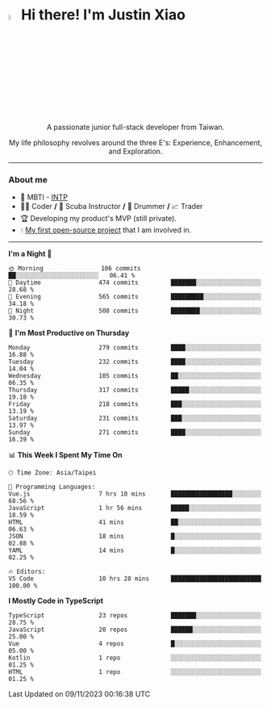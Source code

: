 # <img src="https://media.giphy.com/media/hvRJCLFzcasrR4ia7z/giphy.gif" width="5%">Hi there! I'm Justin Xiao
<p align="center">A passionate junior full-stack developer from Taiwan.  </p>
<p align="center">My life philosophy revolves around the three E's: Experience, Enhancement, and Exploration.</p>

---
### About me
- 👀 MBTI - [INTP](https://www.16personalities.com/intp-personality)
- 👨‍💻 Coder **/** 🤿 Scuba Instructor **/** 🥁 Drummer **/** 📈 Trader
- 🏆 Developing my product's MVP (still private).
- 💧 [My first open-source project](https://github.com/Game-as-a-Service/Game-Lobby-Web) that I am involved in.

---
<!--START_SECTION:waka-->
**I'm a Night 🦉** 

```text
🌞 Morning                106 commits         ██░░░░░░░░░░░░░░░░░░░░░░░   06.41 % 
🌆 Daytime                474 commits         ███████░░░░░░░░░░░░░░░░░░   28.68 % 
🌃 Evening                565 commits         █████████░░░░░░░░░░░░░░░░   34.18 % 
🌙 Night                  508 commits         ████████░░░░░░░░░░░░░░░░░   30.73 % 
```
📅 **I'm Most Productive on Thursday** 

```text
Monday                   279 commits         ████░░░░░░░░░░░░░░░░░░░░░   16.88 % 
Tuesday                  232 commits         ████░░░░░░░░░░░░░░░░░░░░░   14.04 % 
Wednesday                105 commits         ██░░░░░░░░░░░░░░░░░░░░░░░   06.35 % 
Thursday                 317 commits         █████░░░░░░░░░░░░░░░░░░░░   19.18 % 
Friday                   218 commits         ███░░░░░░░░░░░░░░░░░░░░░░   13.19 % 
Saturday                 231 commits         ███░░░░░░░░░░░░░░░░░░░░░░   13.97 % 
Sunday                   271 commits         ████░░░░░░░░░░░░░░░░░░░░░   16.39 % 
```


📊 **This Week I Spent My Time On** 

```text
🕑︎ Time Zone: Asia/Taipei

💬 Programming Languages: 
Vue.js                   7 hrs 10 mins       █████████████████░░░░░░░░   68.56 % 
JavaScript               1 hr 56 mins        █████░░░░░░░░░░░░░░░░░░░░   18.59 % 
HTML                     41 mins             ██░░░░░░░░░░░░░░░░░░░░░░░   06.63 % 
JSON                     18 mins             █░░░░░░░░░░░░░░░░░░░░░░░░   02.88 % 
YAML                     14 mins             █░░░░░░░░░░░░░░░░░░░░░░░░   02.25 % 

🔥 Editors: 
VS Code                  10 hrs 28 mins      █████████████████████████   100.00 % 
```

**I Mostly Code in TypeScript** 

```text
TypeScript               23 repos            ███████░░░░░░░░░░░░░░░░░░   28.75 % 
JavaScript               20 repos            ██████░░░░░░░░░░░░░░░░░░░   25.00 % 
Vue                      4 repos             █░░░░░░░░░░░░░░░░░░░░░░░░   05.00 % 
Kotlin                   1 repo              ░░░░░░░░░░░░░░░░░░░░░░░░░   01.25 % 
HTML                     1 repo              ░░░░░░░░░░░░░░░░░░░░░░░░░   01.25 % 
```




 Last Updated on 09/11/2023 00:16:38 UTC
<!--END_SECTION:waka-->
